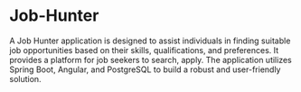 # Job-Hunter
 A Job Hunter application is designed to assist individuals in finding suitable job opportunities based on their skills, qualifications, and preferences. It provides a platform for job seekers to search, apply. The application utilizes Spring Boot, Angular, and PostgreSQL to build a robust and user-friendly solution.
